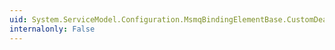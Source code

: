 ```yaml
---
uid: System.ServiceModel.Configuration.MsmqBindingElementBase.CustomDeadLetterQueue
internalonly: False
---
```

